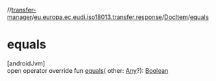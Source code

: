 //[transfer-manager](../../../index.md)/[eu.europa.ec.eudi.iso18013.transfer.response](../index.md)/[DocItem](index.md)/[equals](equals.md)

# equals

[androidJvm]\
open operator override fun [equals](equals.md)(
other: [Any](https://kotlinlang.org/api/latest/jvm/stdlib/kotlin/-any/index.html)?): [Boolean](https://kotlinlang.org/api/latest/jvm/stdlib/kotlin/-boolean/index.html)
